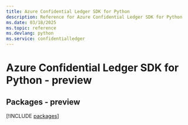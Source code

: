 ```yaml
---
title: Azure Confidential Ledger SDK for Python
description: Reference for Azure Confidential Ledger SDK for Python
ms.date: 03/18/2025
ms.topic: reference
ms.devlang: python
ms.service: confidentialledger
---
```

# Azure Confidential Ledger SDK for Python - preview
## Packages - preview
[!INCLUDE [packages](confidential-ledger-index.md)]